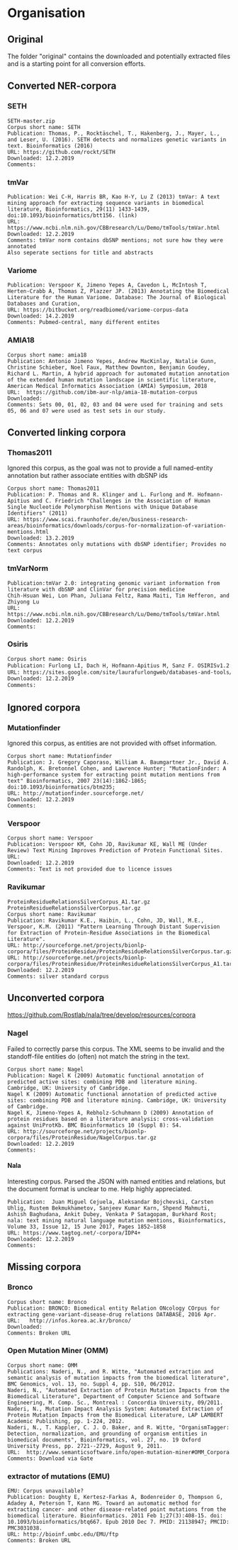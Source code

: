 # Organisation

## Original
The folder "original" contains the downloaded and potentially extracted files and is a starting point for all conversion efforts.

## Converted NER-corpora

### SETH
```
SETH-master.zip
Corpus short name: SETH
Publication: Thomas, P., Rocktäschel, T., Hakenberg, J., Mayer, L., and Leser, U. (2016). SETH detects and normalizes genetic variants in text. Bioinformatics (2016)
URL: https://github.com/rockt/SETH
Downloaded: 12.2.2019 
Comments:
```



### tmVar
```Corpus short name: tmVar 
Publication: Wei C-H, Harris BR, Kao H-Y, Lu Z (2013) tmVar: A text mining approach for extracting sequence variants in biomedical literature, Bioinformatics, 29(11) 1433-1439, doi:10.1093/bioinformatics/btt156. (link)
URL: https://www.ncbi.nlm.nih.gov/CBBresearch/Lu/Demo/tmTools/tmVar.html
Downloaded: 12.2.2019
Comments: tmVar norm contains dbSNP mentions; not sure how they were annotated
Also seperate sections for title and abstracts
```

### Variome

```Corpus short name: Variome
Publication: Verspoor K, Jimeno Yepes A, Cavedon L, McIntosh T, Herten-Crabb A, Thomas Z, Plazzer JP. (2013) Annotating the Biomedical Literature for the Human Variome. Database: The Journal of Biological Databases and Curation, 
URL: https://bitbucket.org/readbiomed/variome-corpus-data
Downloaded: 14.2.2019
Comments: Pubmed-central, many different entites
```


### AMIA18
```
Corpus short name: amia18 
Publication: Antonio Jimeno Yepes, Andrew MacKinlay, Natalie Gunn, Christine Schieber, Noel Faux, Matthew Downton, Benjamin Goudey, Richard L. Martin, A hybrid approach for automated mutation annotation of the extended human mutation landscape in scientific literature, American Medical Informatics Association (AMIA) Symposium, 2018
URL:  https://github.com/ibm-aur-nlp/amia-18-mutation-corpus
Downloaded: 
Comments: Sets 00, 01, 02, 03 and 04 were used for training and sets 05, 06 and 07 were used as test sets in our study.
```

## Converted linking corpora
### Thomas2011
Ignored this corpus, as the goal was not to provide a full named-entity annotation but rather associate entities with dbSNP ids

```normalization-variation-corpus.tar.gz
Corpus short name: Thomas2011
Publication: P. Thomas and R. Klinger and L. Furlong and M. Hofmann-Apitius and C. Friedrich "Challenges in the Association of Human Single Nucleotide Polymorphism Mentions with Unique Database Identifiers" (2011)
URL: https://www.scai.fraunhofer.de/en/business-research-areas/bioinformatics/downloads/corpus-for-normalization-of-variation-mentions.html
Downloaded: 13.2.2019 
Comments: Annotates only mutations with dbSNP identifier; Provides no text corpus
```

### tmVarNorm
```Corpus short name: tmVarNorm 
Publication:tmVar 2.0: integrating genomic variant information from literature with dbSNP and ClinVar for precision medicine
Chih-Hsuan Wei, Lon Phan, Juliana Feltz, Rama Maiti, Tim Hefferon, and Zhiyong Lu
URL: https://www.ncbi.nlm.nih.gov/CBBresearch/Lu/Demo/tmTools/tmVar.html
Downloaded: 12.2.2019
Comments: 
```


### Osiris
```OSIRIScorpusv01.xml
Corpus short name: Osiris
Publication: Furlong LI, Dach H, Hofmann-Apitius M, Sanz F. OSIRISv1.2: a named entity recognition system for sequence variants of genes in biomedical literature. BMC Bioinformatics 2008, 9:84.
URL: https://sites.google.com/site/laurafurlongweb/databases-and-tools/corpora/
Downloaded: 12.2.2019 
Comments: 
```



## Ignored corpora

### Mutationfinder
Ignored this corpus, as entities are not provided with offset information.

```MutationFinder-1.1.tar.gz
Corpus short name: Mutationfinder
Publication: J. Gregory Caporaso, William A. Baumgartner Jr., David A. Randolph, K. Bretonnel Cohen, and Lawrence Hunter; "MutationFinder: A high-performance system for extracting point mutation mentions from text" Bioinformatics, 2007 23(14):1862-1865; doi:10.1093/bioinformatics/btm235;
URL: http://mutationfinder.sourceforge.net/
Downloaded: 12.2.2019 
Comments: 
```

### Verspoor
```ProteinResidueFullTextCorpus.tar.gz
Corpus short name: Verspoor 
Publication: Verspoor KM, Cohn JD, Ravikumar KE, Wall ME (Under Review) Text Mining Improves Prediction of Protein Functional Sites.
URL:
Downloaded: 12.2.2019 
Comments: Text is not provided due to licence issues
```

### Ravikumar

```
ProteinResidueRelationsSilverCorpus_A1.tar.gz
ProteinResidueRelationsSilverCorpus.tar.gz
Corpus short name: Ravikumar
Publication: Ravikumar K.E., Haibin, L., Cohn, JD, Wall, M.E., Verspoor, K.M. (2011) "Pattern Learning Through Distant Supervision for Extraction of Protein-Residue Associations in the Biomedical Literature".
URL: http://sourceforge.net/projects/bionlp-corpora/files/ProteinResidue/ProteinResidueRelationsSilverCorpus.tar.gz
URL: http://sourceforge.net/projects/bionlp-corpora/files/ProteinResidue/ProteinResidueRelationsSilverCorpus_A1.tar.gz
Downloaded: 12.2.2019
Comments: silver standard corpus 
```

## Unconverted corpora

https://github.com/Rostlab/nala/tree/develop/resources/corpora

### Nagel
Failed to correctly parse this corpus. The XML seems to be invalid and the standoff-file entities do (often) not match the string in the text.

```NagelCorpus.tar.gz
Corpus short name: Nagel
Publication: Nagel K (2009) Automatic functional annotation of predicted active sites: combining PDB and literature mining. Cambridge, UK: University of Cambridge.
Nagel K (2009) Automatic functional annotation of predicted active sites: combining PDB and literature mining. Cambridge, UK: University of Cambridge.
Nagel K, Jimeno-Yepes A, Rebholz-Schuhmann D (2009) Annotation of protein residues based on a literature analysis: cross-validation against UniProtKb. BMC Bioinformatics 10 (Suppl 8): S4.
URL: http://sourceforge.net/projects/bionlp-corpora/files/ProteinResidue/NagelCorpus.tar.gz
Downloaded: 12.2.2019
Comments: 
```

#### Nala
Interesting corpus. 
Parsed the JSON with named entities and relations, but the document format is unclear to me. 
Help highly appreciated.
```Corpus short name: Nala / tagtog_IDP4+
Publication:  Juan Miguel Cejuela, Aleksandar Bojchevski, Carsten Uhlig, Rustem Bekmukhametov, Sanjeev Kumar Karn, Shpend Mahmuti, Ashish Baghudana, Ankit Dubey, Venkata P Satagopam, Burkhard Rost; nala: text mining natural language mutation mentions, Bioinformatics, Volume 33, Issue 12, 15 June 2017, Pages 1852–1858
URL: https://www.tagtog.net/-corpora/IDP4+
Downloaded: 12.2.2019
Comments: 
```

## Missing corpora

### Bronco
```
Corpus short name: Bronco
Publication: BRONCO: Biomedical entity Relation ONcology COrpus for extracting gene-variant-disease-drug relations DATABASE, 2016 Apr. 
URL:   http://infos.korea.ac.kr/bronco/
Downloaded: 
Comments: Broken URL
```

### Open Mutation Miner (OMM)

```
Corpus short name: OMM
Publications: Naderi, N., and R. Witte, "Automated extraction and semantic analysis of mutation impacts from the biomedical literature", BMC Genomics, vol. 13, no. Suppl 4, pp. S10, 06/2012.
Naderi, N., "Automated Extraction of Protein Mutation Impacts from the Biomedical Literature", Department of Computer Science and Software Engineering, M. Comp. Sc., Montreal : Concordia University, 09/2011.
Naderi, N., Mutation Impact Analysis System: Automated Extraction of Protein Mutation Impacts from the Biomedical Literature, LAP LAMBERT Academic Publishing, pp. 1-224, 2012.
Naderi, N., T. Kappler, C. J. O. Baker, and R. Witte, "OrganismTagger: Detection, normalization, and grounding of organism entities in biomedical documents", Bioinformatics, vol. 27, no. 19 Oxford University Press, pp. 2721--2729, August 9, 2011.
URL:  http://www.semanticsoftware.info/open-mutation-miner#OMM_Corpora
Comments: Download via Gate
```

### extractor of mutations (EMU)
```
EMU: Corpus unavailable?
Publication: Doughty E, Kertesz-Farkas A, Bodenreider O, Thompson G, Adadey A, Peterson T, Kann MG. Toward an automatic method for extracting cancer- and other disease-related point mutations from the biomedical literature. Bioinformatics. 2011 Feb 1;27(3):408-15. doi: 10.1093/bioinformatics/btq667. Epub 2010 Dec 7. PMID: 21138947; PMCID: PMC3031038.
URL: http://bioinf.umbc.edu/EMU/ftp
Comments: Broken URL
```


